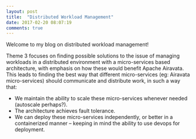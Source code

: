 ```yaml
---
layout: post
title:  "Distributed Workload Management"
date: 2017-02-20 08:07:19
comments: true
---
```

Welcome to my blog on distributed workload management!

Theme 3 focuses on finding possible solutions to the issue of managing workloads in a distributed environment with a micro-services based architecture, with emphasis on how these would benefit Apache Airavata. This leads to finding the best way that different micro-services (eg: Airavata micro-services) should communicate and distribute work, in such a way that:

* We maintain the ability to scale these micro-services whenever needed (autoscale perhaps?).    
* The architecture achieves fault tolerance.     
* We can deploy these micro-services independently, or better in a containerized manner – keeping in mind the ability to use devops for deployment.     

